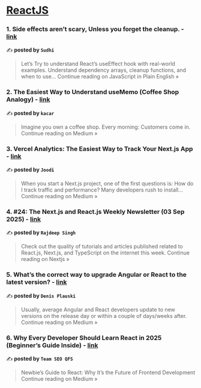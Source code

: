 
<h1><a href=https://medium.com/tag/reactjs/recommended target="_blank" rel="noopener noreferrer">ReactJS</a></h1>
<h3>1. Side effects aren’t scary, Unless you forget the cleanup. - <a href="https://javascript.plainenglish.io/side-effects-arent-scary-unless-you-forget-the-cleanup-39f7ffa060d8?source=rss------reactjs-5" target="_blank" rel="noopener noreferrer">link</a></h3>

✍️ **posted by `Sudhi`**

<blockquote>Let’s Try to understand React’s useEffect hook with real-world examples. Understand dependency arrays, cleanup functions, and when to use…
Continue reading on JavaScript in Plain English »</blockquote>

<h3>2. The Easiest Way to Understand useMemo (Coffee Shop Analogy) - <a href="https://medium.com/@kacar7/the-easiest-way-to-understand-usememo-coffee-shop-analogy-cd5b6d5016bf?source=rss------reactjs-5" target="_blank" rel="noopener noreferrer">link</a></h3>

✍️ **posted by `kacar`**

<blockquote>Imagine you own a coffee shop. Every morning: Customers come in.
Continue reading on Medium »</blockquote>

<h3>3. Vercel Analytics: The Easiest Way to Track Your Next.js App - <a href="https://joodi.medium.com/vercel-analytics-the-easiest-way-to-track-your-next-js-app-4d6431efe637?source=rss------reactjs-5" target="_blank" rel="noopener noreferrer">link</a></h3>

✍️ **posted by `Joodi`**

<blockquote>When you start a Next.js project, one of the first questions is: How do I track traffic and performance? Many developers rush to install…
Continue reading on Medium »</blockquote>

<h3>4. #24: The Next.js and React.js Weekly Newsletter (03 Sep 2025) - <a href="https://medium.com/nextjs/24-the-next-js-and-react-js-weekly-newsletter-03-sep-2025-e29927c3bea8?source=rss------reactjs-5" target="_blank" rel="noopener noreferrer">link</a></h3>

✍️ **posted by `Rajdeep Singh`**

<blockquote>Check out the quality of tutorials and articles published related to React.js, Next.js, and TypeScript on the internet this week.
Continue reading on Nextjs »</blockquote>

<h3>5. What’s the correct way to upgrade Angular or React to the latest version? - <a href="https://medium.com/@debian113/how-to-update-on-new-version-angular-or-react-js-4b5293d8d7b5?source=rss------reactjs-5" target="_blank" rel="noopener noreferrer">link</a></h3>

✍️ **posted by `Denis Plauski`**

<blockquote>Usually, average Angular and React developers update to new versions on the release day or within a couple of days/weeks after.
Continue reading on Medium »</blockquote>

<h3>6. Why Every Developer Should Learn React in 2025 (Beginner’s Guide Inside) - <a href="https://medium.com/@teamseo.qf/why-every-developer-should-learn-react-in-2025-beginners-guide-inside-b486749720d2?source=rss------reactjs-5" target="_blank" rel="noopener noreferrer">link</a></h3>

✍️ **posted by `Team SEO QFS`**

<blockquote>Newbie’s Guide to React: Why It’s the Future of Frontend Development
Continue reading on Medium »</blockquote>

